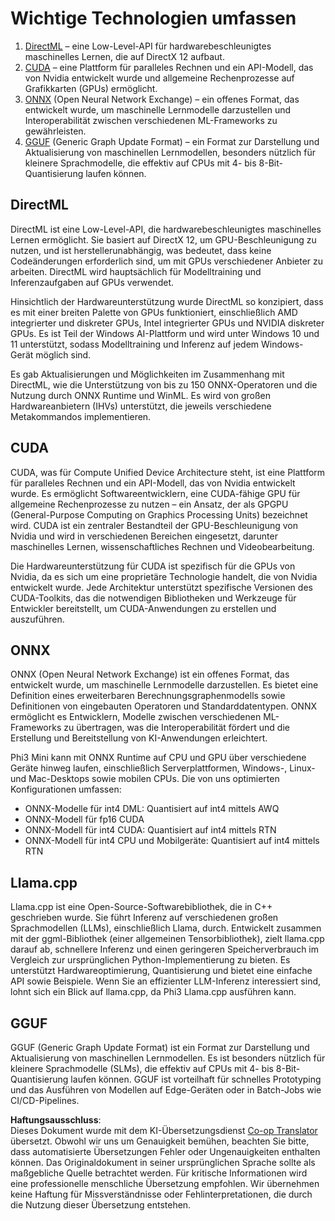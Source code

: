 <!--
CO_OP_TRANSLATOR_METADATA:
{
  "original_hash": "9841486ba4cf2590fabe609b925b00eb",
  "translation_date": "2025-03-27T06:04:49+00:00",
  "source_file": "md\\01.Introduction\\01\\01.Understandingtech.md",
  "language_code": "de"
}
-->
# Wichtige Technologien umfassen

1. [DirectML](https://learn.microsoft.com/windows/ai/directml/dml?WT.mc_id=aiml-138114-kinfeylo) – eine Low-Level-API für hardwarebeschleunigtes maschinelles Lernen, die auf DirectX 12 aufbaut.
2. [CUDA](https://blogs.nvidia.com/blog/what-is-cuda-2/) – eine Plattform für paralleles Rechnen und ein API-Modell, das von Nvidia entwickelt wurde und allgemeine Rechenprozesse auf Grafikkarten (GPUs) ermöglicht.
3. [ONNX](https://onnx.ai/) (Open Neural Network Exchange) – ein offenes Format, das entwickelt wurde, um maschinelle Lernmodelle darzustellen und Interoperabilität zwischen verschiedenen ML-Frameworks zu gewährleisten.
4. [GGUF](https://github.com/ggerganov/ggml/blob/master/docs/gguf.md) (Generic Graph Update Format) – ein Format zur Darstellung und Aktualisierung von maschinellen Lernmodellen, besonders nützlich für kleinere Sprachmodelle, die effektiv auf CPUs mit 4- bis 8-Bit-Quantisierung laufen können.

## DirectML

DirectML ist eine Low-Level-API, die hardwarebeschleunigtes maschinelles Lernen ermöglicht. Sie basiert auf DirectX 12, um GPU-Beschleunigung zu nutzen, und ist herstellerunabhängig, was bedeutet, dass keine Codeänderungen erforderlich sind, um mit GPUs verschiedener Anbieter zu arbeiten. DirectML wird hauptsächlich für Modelltraining und Inferenzaufgaben auf GPUs verwendet.

Hinsichtlich der Hardwareunterstützung wurde DirectML so konzipiert, dass es mit einer breiten Palette von GPUs funktioniert, einschließlich AMD integrierter und diskreter GPUs, Intel integrierter GPUs und NVIDIA diskreter GPUs. Es ist Teil der Windows AI-Plattform und wird unter Windows 10 und 11 unterstützt, sodass Modelltraining und Inferenz auf jedem Windows-Gerät möglich sind.

Es gab Aktualisierungen und Möglichkeiten im Zusammenhang mit DirectML, wie die Unterstützung von bis zu 150 ONNX-Operatoren und die Nutzung durch ONNX Runtime und WinML. Es wird von großen Hardwareanbietern (IHVs) unterstützt, die jeweils verschiedene Metakommandos implementieren.

## CUDA

CUDA, was für Compute Unified Device Architecture steht, ist eine Plattform für paralleles Rechnen und ein API-Modell, das von Nvidia entwickelt wurde. Es ermöglicht Softwareentwicklern, eine CUDA-fähige GPU für allgemeine Rechenprozesse zu nutzen – ein Ansatz, der als GPGPU (General-Purpose Computing on Graphics Processing Units) bezeichnet wird. CUDA ist ein zentraler Bestandteil der GPU-Beschleunigung von Nvidia und wird in verschiedenen Bereichen eingesetzt, darunter maschinelles Lernen, wissenschaftliches Rechnen und Videobearbeitung.

Die Hardwareunterstützung für CUDA ist spezifisch für die GPUs von Nvidia, da es sich um eine proprietäre Technologie handelt, die von Nvidia entwickelt wurde. Jede Architektur unterstützt spezifische Versionen des CUDA-Toolkits, das die notwendigen Bibliotheken und Werkzeuge für Entwickler bereitstellt, um CUDA-Anwendungen zu erstellen und auszuführen.

## ONNX

ONNX (Open Neural Network Exchange) ist ein offenes Format, das entwickelt wurde, um maschinelle Lernmodelle darzustellen. Es bietet eine Definition eines erweiterbaren Berechnungsgraphenmodells sowie Definitionen von eingebauten Operatoren und Standarddatentypen. ONNX ermöglicht es Entwicklern, Modelle zwischen verschiedenen ML-Frameworks zu übertragen, was die Interoperabilität fördert und die Erstellung und Bereitstellung von KI-Anwendungen erleichtert.

Phi3 Mini kann mit ONNX Runtime auf CPU und GPU über verschiedene Geräte hinweg laufen, einschließlich Serverplattformen, Windows-, Linux- und Mac-Desktops sowie mobilen CPUs. Die von uns optimierten Konfigurationen umfassen:

- ONNX-Modelle für int4 DML: Quantisiert auf int4 mittels AWQ
- ONNX-Modell für fp16 CUDA
- ONNX-Modell für int4 CUDA: Quantisiert auf int4 mittels RTN
- ONNX-Modell für int4 CPU und Mobilgeräte: Quantisiert auf int4 mittels RTN

## Llama.cpp

Llama.cpp ist eine Open-Source-Softwarebibliothek, die in C++ geschrieben wurde. Sie führt Inferenz auf verschiedenen großen Sprachmodellen (LLMs), einschließlich Llama, durch. Entwickelt zusammen mit der ggml-Bibliothek (einer allgemeinen Tensorbibliothek), zielt llama.cpp darauf ab, schnellere Inferenz und einen geringeren Speicherverbrauch im Vergleich zur ursprünglichen Python-Implementierung zu bieten. Es unterstützt Hardwareoptimierung, Quantisierung und bietet eine einfache API sowie Beispiele. Wenn Sie an effizienter LLM-Inferenz interessiert sind, lohnt sich ein Blick auf llama.cpp, da Phi3 Llama.cpp ausführen kann.

## GGUF

GGUF (Generic Graph Update Format) ist ein Format zur Darstellung und Aktualisierung von maschinellen Lernmodellen. Es ist besonders nützlich für kleinere Sprachmodelle (SLMs), die effektiv auf CPUs mit 4- bis 8-Bit-Quantisierung laufen können. GGUF ist vorteilhaft für schnelles Prototyping und das Ausführen von Modellen auf Edge-Geräten oder in Batch-Jobs wie CI/CD-Pipelines.

**Haftungsausschluss**:  
Dieses Dokument wurde mit dem KI-Übersetzungsdienst [Co-op Translator](https://github.com/Azure/co-op-translator) übersetzt. Obwohl wir uns um Genauigkeit bemühen, beachten Sie bitte, dass automatisierte Übersetzungen Fehler oder Ungenauigkeiten enthalten können. Das Originaldokument in seiner ursprünglichen Sprache sollte als maßgebliche Quelle betrachtet werden. Für kritische Informationen wird eine professionelle menschliche Übersetzung empfohlen. Wir übernehmen keine Haftung für Missverständnisse oder Fehlinterpretationen, die durch die Nutzung dieser Übersetzung entstehen.